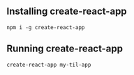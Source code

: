 ## Installing create-react-app
`npm i -g create-react-app`

## Running create-react-app
`create-react-app my-til-app`
